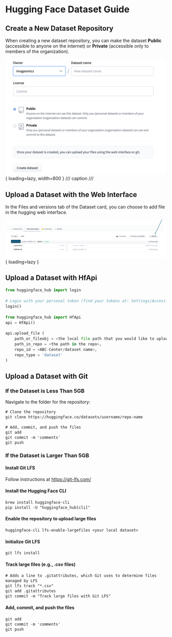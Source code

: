 # Hugging Face Dataset Guide

## Create a New Dataset Repository

When creating a new dataset repository, you can make the dataset **Public** (accessible to anyone on the internet) or **Private** (accessible only to members of the organization).

![New dataset repository interface](images/HF-dataset-upload/346972860-ed0feb0e-529b-4021-b44f-41ac96680bc3.png){ loading=lazy, width=800 }
/// caption
///

## Upload a Dataset with the Web Interface

In the Files and versions tab of the Dataset card, you can choose to add file in the hugging web interface.

![Dataset repository Add file button](images/HF-dataset-upload/346190430-9e6cef9b-18ef-4d4a-84c5-1a3f75ac9336.png){ loading=lazy }

## Upload a Dataset with HfApi

``` py linenums="1"
from huggingface_hub import login

# Login with your personal token (find your tokens at: Settings/Access Tokens)
login()

from huggingface_hub import HfApi
api = HfApi()

api.upload_file (
    path_or_fileobj = <the local file path that you would like to upload>,
    path_in_repo = <the path in the repo>,
    repo_id = <ABC-Center/dataset name>,
    repo_type = 'dataset'
)
```

## Upload a Dataset with Git

### If the Dataset is Less Than 5GB

Navigate to the folder for the repository:

```
# Clone the repository
git clone https://huggingface.co/datasets/username/repo-name

# Add, commit, and push the files
git add
git commit -m 'comments'
git push

```

### If the Dataset is Larger Than 5GB

#### Install Git LFS

Follow instructions at <https://git-lfs.com/>

#### Install the Hugging Face CLI

```
brew install huggingface-cli
pip install -U "huggingface_hub[cli]"
```

#### Enable the repository to upload large files

```
huggingface-cli lfs-enable-largefiles <your local dataset>
```

#### Initialize Git LFS

```
git lfs install
```

#### Track large files (e.g., .csv files)

```
# Adds a line to .gitattributes, which Git uses to determine files managed by LFS
git lfs track "*.csv"  
git add .gitattributes
git commit -m "Track large files with Git LFS"
```

#### Add, commit, and push the files

```
git add 
git commit -m 'comments'
git push
```

